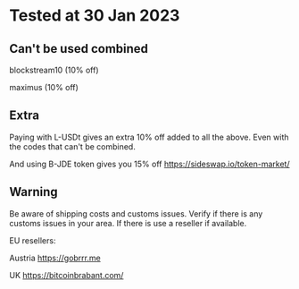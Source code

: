 # Tested at 30 Jan 2023

## Can't be used combined

blockstream10 (10% off) 

maximus (10% off)

## Extra
Paying with L-USDt gives an extra 10% off added to all the above. Even with the codes that can't be combined.

And using B-JDE token gives you 15% off https://sideswap.io/token-market/

## Warning 

Be aware of shipping costs and customs issues. Verify if there is any customs issues in your area. If there is use a reseller if available.

EU resellers:

Austria https://gobrrr.me 

UK https://bitcoinbrabant.com/
